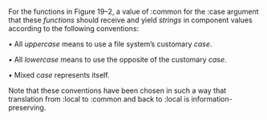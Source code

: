 



For the functions in Figure 19–2, a value of :common for the :case argument that these *functions* should receive and yield *strings* in component values according to the following conventions: 



*•* All *uppercase* means to use a file system’s customary *case*. 



*•* All *lowercase* means to use the opposite of the customary *case*. 



*•* Mixed *case* represents itself. 



Note that these conventions have been chosen in such a way that translation from :local to :common and back to :local is information-preserving. 



